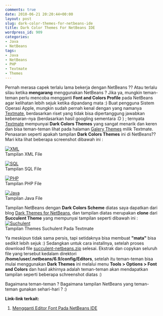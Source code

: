 ```yaml
---
comments: true
date: 2010-06-21 20:20:44+00:00
layout: post
slug: dark-color-themes-for-netbeans-ide
title: Dark Color Themes For NetBeans IDE
wordpress_id: 909
categories:
- Java
- NetBeans
tags:
- Java
- NetBeans
- PHP
- Textmate
- Themes
---
```


Pernah merasa capek terlalu lama bekerja dengan NetBeans ?? Atau terlalu silau ketika **mengarang** menggunakan NetBeans ? Jika ya, mungkin teman-teman perlu mencoba mengganti **Font and Colors Profile** pada NetBeans agar kelihatan lebih sejuk ketika dipandang mata :) Buat pengguna Sistem Operasi Apple, mungkin sudah pernah kenal dengan yang namanya [Textmate](http://macromates.com/), berdasarkan riset yang tidak bisa dipertanggung jawabkan kebenaran-nya (berdasarkan hasil googling sementara :D ) ; ternyata [Textmate](http://macromates.com/) mempunyai **Dark Colors Themes** yang sangat menarik dan keren dan bisa teman-teman lihat pada halaman [Galery Themes](http://wiki.macromates.com/Themes/UserSubmittedThemes) milik Textmate. Penasaran seperti apakah tampilan **Dark Colors Themes** ini di NetBeans?? Mari kita lihat beberapa screenshot dibawah ini :






    
[![XML](http://farm2.static.flickr.com/1361/4721551573_ff650f52b2_b.jpg)](http://www.flickr.com/photos/10243554@N02/4721551573/)  
Tampilan XML File

    
[![SQL](http://farm2.static.flickr.com/1242/4721551571_35e4e6829e_b.jpg)](http://www.flickr.com/photos/10243554@N02/4721551571/)  
Tampilan SQL File


<!-- more -->



    
[![PHP](http://farm2.static.flickr.com/1382/4721551569_19f1f2157c_b.jpg)](http://www.flickr.com/photos/10243554@N02/4721551569/)  
Tampilan PHP File

    
[![Java](http://farm2.static.flickr.com/1009/4721551559_953f11e588_b.jpg)](http://www.flickr.com/photos/10243554@N02/4721551559/)  
Tampilan Java File




Tampilan NetBeans dengan **Dark Colors Scheme** diatas saya dapatkan dari blog [Dark Themes for NetBeans](http://kirbysayshi.github.com/else/2009/07/01/succulent-netbeans.html), dan tampilan diatas merupakan **clone** dari **Succulent Theme** yang mempunyai tampilan seperti dibawah ini :
[![Suchulent](http://farm2.static.flickr.com/1255/4722228088_96cde49799_m.jpg)](http://www.flickr.com/photos/10243554@N02/4722228088/)  
Tampilan Themes Suchulent Pada Textmate  
  

Ya meskipun tidak sama persis, tapi setidaknya bisa membuat **"mata"** bisa sedikit lebih sejuk  :) Sedangkan untuk cara installnya, setelah proses download file [succulent-netbeans.zip](http://kirbysayshi.github.com/stuff/succulent-netbeans.zip) selesai. Ekstrak dan copykan seluruh file yang tersebut kedalam direktori **/home/user/.netbeans/6.9/config/Editors**, setelah itu teman-teman bisa mulai menggunakan **Dark Themes** ini melalui menu **Tools > Options > Font and Colors** dan hasil akhirnya adalah teman-teman akan mendapatkan tampilan seperti beberapa schreenshot diatas :)

Bagaimana teman-teman ? Bagaimana tampilan NetBeans yang teman-teman gunakan sehari-hari ? :)

**Link-link terkait:**




  1. [Mengganti Editor Font Pada NetBeans IDE](http://martinusadyh.web.id/2009/11/24/changing-editor-fonts-in-netbeans-ide/)


